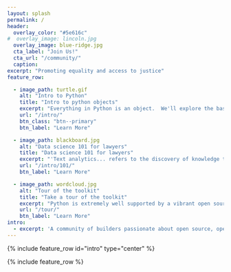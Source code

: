 ```yaml
---
layout: splash
permalink: /
header:
  overlay_color: "#5e616c"
#  overlay_image: lincoln.jpg
  overlay_image: blue-ridge.jpg
  cta_label: "Join Us!"
  cta_url: "/community/"
  caption:
excerpt: "Promoting equality and access to justice"
feature_row:

  - image_path: turtle.gif
    alt: "Intro to Python"
    title: "Intro to python objects"
    excerpt: "Everything in Python is an object.  We'll explore the basic types using the [turtle tutorial](https://docs.python.org/3/library/turtle.html#module-turtledemo) as it has stood the test of time.  It is also interesting to engage with objects by interactively building something with them.  The complex pattern above is a classical example based on a BYTE magazine article from 1982."
    url: "/intro/"
    btn_class: "btn--primary"
    btn_label: "Learn More"

  - image_path: blackboard.jpg
    alt: "Data science 101 for lawyers"
    title: "Data science 101 for lawyers"
    excerpt: "'Text analytics... refers to the discovery of knowledge that can be found in text archives... [it] describes a set of linguistic, statistical and machine learning techniques that model and structure the information content of textual sources for business intelligence, exploratory data analysis, research or investigation.'  ([Hu and Liu, 2002, pp 387-8](https://www.researchgate.net/profile/Sanjay_Chakraborty/post/What_are_the_machine_learning_algorithms_used_in_biological_research/attachment/59d64f4879197b80779a8768/AS%3A497046570401792%401495516545497/download/588dfc2633c3cd86ab3faba2a44a8e4ceb63.pdf))."
    url: "/intro/101/"
    btn_label: "Learn More"

  - image_path: wordcloud.jpg
    alt: "Tour of the toolkit"
    title: "Take a tour of the toolkit"
    excerpt: "Python is extremely well supported by a vibrant open source community.  Not only is it the lingua franca of data science but arguably the second best language for everything else.  'Think of data science not as a new domain of knowledge to learn, but a new set of skills that you can apply within your current area of expertise.' ~ [Jake VanderPlas](https://jakevdp.github.io/PythonDataScienceHandbook/)"
    url: "/tour/"
    btn_label: "Learn More"
intro:
  - excerpt: 'A community of builders passionate about open source, open data, equality and the law'
---
```


{% include feature_row id="intro" type="center" %}

{% include feature_row %}
